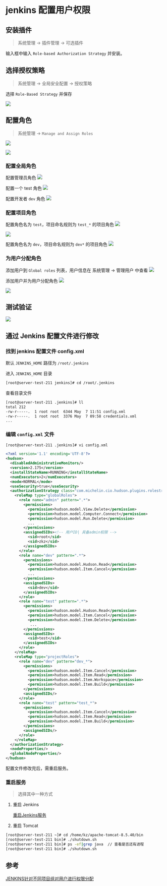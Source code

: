 # jenkins 配置用户权限

## 安装插件

> 系统管理 -> 插件管理 -> 可选插件

输入框中输入 `Role-based Authorization Strategy` 并安装。

## 选择授权策略

> 系统管理 -> 全局安全配置 -> 授权策略

选择 `Role-Based Strategy` 并保存

![](snapshot/jenkins_user_role.png)

## 配置角色

> 系统管理 -> `Manage and Assign Roles`

![](snapshot/jenkins_user_role1.png)

![](snapshot/jenkins_user_role2.png)


### 配置全局角色

配置管理员角色
![](snapshot/jenkins_user_role3.png)

配置一个 test 角色
![](snapshot/jenkins_user_role4.png)

配置开发者 `dev` 角色
![](snapshot/jenkins_user_role4-3.png)

### 配置项目角色

配置角色名为 `test`，项目命名规则为 `test_*` 的项目角色
![](snapshot/jenkins_user_role4-1.png)


![](snapshot/jenkins_user_role4-2.png)

配置角色名为 `dev`，项目命名规则为 `dev*` 的项目角色
![](snapshot/jenkins_user_role4-4.png)

### 为用户分配角色

添加用户到 `Global roles` 列表，用户信息在 系统管理 -> 管理用户 中查看
![](snapshot/jenkins_user_role5-1.png)

添加用户并为用户分配角色
![](snapshot/jenkins_user_role5.png)

![](snapshot/jenkins_user_role5-2.png)

## 测试验证

![](snapshot/jenkins_user_role5-3.png)


## 通过 Jenkins 配置文件进行修改

### 找到 jenkins 配置文件 config.xml

默认 `JENKINS_HOME` 路径为 `/root/.jenkins`

进入 `JENKINS_HOME` 目录
```bash
[root@server-test-211 jenkins]# cd /root/.jenkins

```

查看目录文件
```bash
[root@server-test-211 .jenkins]# ll
total 212
-rw-r-----.  1 root root  6344 May  7 11:51 config.xml
-rw-r-----.  1 root root  3376 May  7 09:58 credentials.xml
...
```

### 编辑 `config.xml` 文件
```bash
[root@server-test-211 .jenkins]# vi config.xml
```

```xml
<?xml version='1.1' encoding='UTF-8'?>
<hudson>
  <disabledAdministrativeMonitors/>
  <version>2.175</version>
  <installStateName>RUNNING</installStateName>
  <numExecutors>2</numExecutors>
  <mode>NORMAL</mode>
  <useSecurity>true</useSecurity>
  <authorizationStrategy class="com.michelin.cio.hudson.plugins.rolestrategy.RoleBasedAuthorizationStrategy">
    <roleMap type="globalRoles">
      <role name="admin" pattern=".*">
        <permissions>
          <permission>hudson.model.View.Delete</permission>
          <permission>hudson.model.Computer.Connect</permission>
          <permission>hudson.model.Run.Delete</permission>
          ...
        </permissions>
        <assignedSIDs><!-- 用户ID| 具备admin权限 -->
          <sid>root</sid>
          <sid>zkz</sid>
        </assignedSIDs>
      </role>
      <role name="dev" pattern=".*">
        <permissions>
          <permission>hudson.model.Hudson.Read</permission>
          <permission>hudson.model.Item.Cancel</permission>
          ...
        </permissions>
        <assignedSIDs>
          <sid>dev</sid>
        </assignedSIDs>
      </role>
      <role name="test" pattern=".*">
        <permissions>
          <permission>hudson.model.Hudson.Read</permission>
          <permission>hudson.model.Item.Cancel</permission>
          <permission>hudson.model.Item.Delete</permission>
           ...
        </permissions>
        <assignedSIDs>
          <sid>test</sid>
        </assignedSIDs>
      </role>
    </roleMap>
    <roleMap type="projectRoles">
      <role name="dev" pattern="dev_*">
        <permissions>
          <permission>hudson.model.Item.Cancel</permission>
          <permission>hudson.model.Item.Read</permission>
          <permission>hudson.model.Item.Workspace</permission>
          <permission>hudson.model.Item.Build</permission>
        </permissions>
        <assignedSIDs/>
      </role>
      <role name="test" pattern="test_*">
        <permissions>
          <permission>hudson.model.Item.Cancel</permission>
          <permission>hudson.model.Item.Read</permission>
          <permission>hudson.model.Item.Build</permission>
        </permissions>
        <assignedSIDs/>
      </role>
    </roleMap>
  </authorizationStrategy>
  <nodeProperties/>
  <globalNodeProperties/>
</hudson>
```
配置文件修改完后，需重启服务。

### 重启服务

> 选择其中一种方式

1. 重启 Jenkins
   
   [重启Jenkins服务](jenkins-normal-command.md)

2. 重启 Tomcat

```bash
[root@server-test-211 ~]# cd /home/kz/apache-tomcat-8.5.40/bin
[root@server-test-211 bin]# ./shutdown.sh
[root@server-test-211 bin]# ps -ef|grep java  // 查看是否还有进程
[root@server-test-211 bin]# ./shutdown.sh
```

## 参考

[JENKINS针对不同项目组对用户进行权限分配](https://www.cnblogs.com/kazihuo/p/9022899.html)